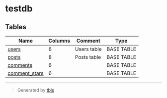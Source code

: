 # testdb

## Tables

| Name | Columns | Comment | Type |
| ---- | ------- | ------- | ---- |
| [users](users.md) | 6 | Users table | BASE TABLE |
| [posts](posts.md) | 8 | Posts table | BASE TABLE |
| [comments](comments.md) | 6 |  | BASE TABLE |
| [comment_stars](comment_stars.md) | 6 |  | BASE TABLE |

---

> Generated by [tbls](https://github.com/k1LoW/tbls)